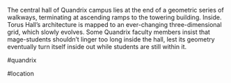 The central hall of Quandrix campus lies at the end of a geometric series of walkways, terminating at ascending ramps to the towering building. Inside. Torus Hall’s architecture is mapped to an ever-changing three-dimensional grid, which slowly evolves. Some Quandrix faculty members insist that mage-students shouldn’t linger too long inside the hall, lest its geometry eventually turn itself inside out while students are still within it.

#quandrix

#location 